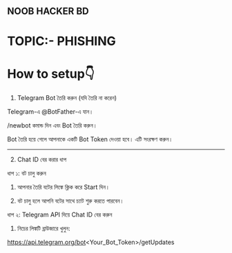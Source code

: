 ## NOOB HACKER BD
# TOPIC:- PHISHING 
# How to setup👇

1. Telegram Bot তৈরি করুন (যদি তৈরি না করেন)

Telegram-এ @BotFather-এ যান।

/newbot কমান্ড দিন এবং Bot তৈরি করুন।

Bot তৈরি হয়ে গেলে আপনাকে একটি Bot Token দেওয়া হবে। এটি সংরক্ষণ করুন।



---

2. Chat ID বের করার ধাপ

ধাপ ১: বট চালু করুন

1. আপনার তৈরি বটের লিঙ্কে ক্লিক করে Start দিন।


2. বট চালু হলে আপনি বটের সাথে চ্যাট শুরু করতে পারবেন।



ধাপ ২: Telegram API দিয়ে Chat ID বের করুন

1. নিচের লিঙ্কটি ব্রাউজারে খুলুন:

https://api.telegram.org/bot<Your_Bot_Token>/getUpdates

